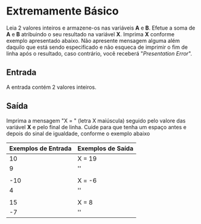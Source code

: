 # Extremamente Básico

Leia 2 valores inteiros e armazene-os nas variáveis **A** e **B**. Efetue a soma de **A** e **B** atribuindo o seu resultado na variável **X**. Imprima **X** conforme exemplo apresentado abaixo. Não apresente mensagem alguma além daquilo que está sendo especificado e não esqueca de imprimir o fim de linha após o resultado, caso contrário, você receberá "*Presentation Error*".

## Entrada
A entrada contém 2 valores inteiros.

## Saída
Imprima a mensagem "X = " (letra X maiúscula) seguido pelo valore das variável **X** e pelo final de linha.
Cuide para que tenha um espaço antes e depois do sinal de igualdade, conforme o exemplo abaixo

|Exemplos de Entrada | Exemplos de Saída |
|---|---|
|10| X = 19|
|9 | ''|
| | |
|-10| X = -6|
|4| ''|
| | |
|15| X = 8|
|-7| ''|
